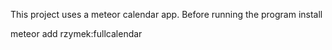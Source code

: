 This project uses a meteor calendar app. Before running the program install

meteor add rzymek:fullcalendar
